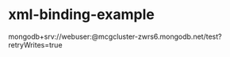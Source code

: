 # xml-binding-example

mongodb+srv://webuser:<password>@mcgcluster-zwrs6.mongodb.net/test?retryWrites=true
